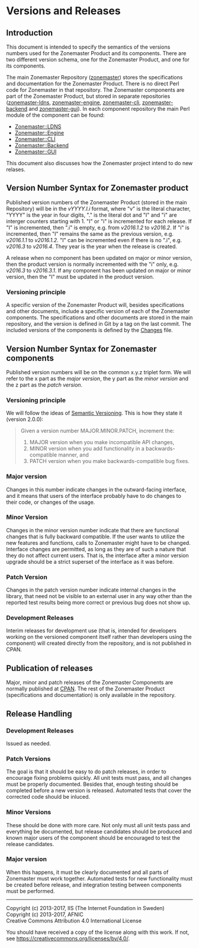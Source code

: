 # Versions and Releases

## Introduction

This document is intended to specify the semantics of the versions numbers used for the Zonemaster Product and its
components. There are two different version schema, one for the Zonemaster Product, and one for its components.

The main Zonemaster Repository ([zonemaster](https://github.com/dotse/zonemaster)) stores the specifications
and documentation for the Zonemaster Product. There is no direct Perl code for Zonemaster in that repository. The Zonemaster
components are part of the Zonemaster Product, but stored in separate repositories 
([zonemaster-ldns](https://github.com/dotse/zonemaster-ldns), 
[zonemaster-engine](https://github.com/dotse/zonemaster-engine),
[zonemaster-cli](https://github.com/dotse/zonemaster-cli),
[zonemaster-backend](https://github.com/dotse/zonemaster-backend) and 
[zonemaster-gui](https://github.com/dotse/zonemaster-gui)). In each component repository the main Perl module of 
the component can be found:
* [Zonemaster::LDNS](https://github.com/dotse/zonemaster-ldns/blob/master/lib/Zonemaster/LDNS.pm)
* [Zonemaster::Engine](https://github.com/dotse/zonemaster-engine/blob/master/lib/Zonemaster/Engine.pm)
* [Zonemaster::CLI](https://github.com/dotse/zonemaster-cli/blob/master/lib/Zonemaster/CLI.pm)
* [Zonemaster::Backend](https://github.com/dotse/zonemaster-backend/blob/master/lib/Zonemaster/Backend.pm)
* [Zonemaster::GUI](https://github.com/dotse/zonemaster-gui/blob/master/lib/Zonemaster/GUI.pm)

This document also discusses how the Zonemaster project intend to do new relases.

## Version Number Syntax for Zonemaster product

Published version numbers of the Zonemaster Product (stored in the main Repository) will be in the _vYYYY.I.i_ format,
where "v" is the literal character, "YYYY" is the year in four digits, "." is the literal dot and "I" and "i" are
interger counters starting with 1. "I" or "i" is incremented for each release. If "I" is incremented, then ".i" is
empty, e.g. from _v2016.1.2_ to _v2016.2_. If "i" is incremented, then "I" remains the same as the previous version, e.g. _v2016.1.1_ to _v2016.1.2_. "I" can be incremented even if there is no ".i", e.g. _v2016.3_ to _v2016.4_. They year is 
the year when the release is created.

A release when no component has been updated on major or minor version, then the product version is normally incremented
with the "i" only, e.g. _v2016.3_ to _v2016.3.1_. If any component has been updated on major or minor version, then
the "I" must be updated in the product version.

### Versioning principle

A specific version of the Zonemaster Product will, besides specifications and other documents, include a specific
version of each of the Zonemaster components. The specifications and other documents are stored in the main
repository, and the version is defined in Git by a tag on the last commit. The included versions of the components is
defined by the [Changes](https://github.com/dotse/zonemaster/blob/master/Changes) file.

## Version Number Syntax for Zonemaster components

Published version numbers will be on the common x.y.z triplet form. We will refer to the x part as the _major version_, 
the y part as the _minor version_ and the z part as the _patch version_. 

### Versioning principle

We will follow the ideas of [Semantic Versioning](https://semver.org/). This is how they state it (version 2.0.0):

>Given a version number MAJOR.MINOR.PATCH, increment the:
>1. MAJOR version when you make incompatible API changes,
>2. MINOR version when you add functionality in a backwards-compatible manner, and
>3. PATCH version when you make backwards-compatible bug fixes.

### Major version

Changes in this number indicate changes in the outward-facing interface, and it means that users of 
the interface probably have to do changes to their code, or changes of the usage.

### Minor Version

Changes in the minor version number indicate that there are functional changes that is fully backward compatible.
If the user wants to utilize the new features and functions, calls to Zonemaster might have to be changed.
Interface changes are permitted, as long as they
are of such a nature that they do not affect current users. That is, the interface after a minor version upgrade should be
a strict superset of the interface as it was before.

### Patch Version

Changes in the patch version number indicate internal changes in the library, that need not be visible to an external user
in any way other than the reported test results being more correct or previous bug does not show up.

### Development Releases

Interim releases for development use (that is, intended for developers working on the versioned component itself rather 
than developers using the component) will created directly from the repository, and is not published in CPAN.

## Publication of releases

Major, minor and patch releases of the Zonemaster Components are normally published at [CPAN](https://www.cpan.org/). The
rest of the Zonemaster Product (specifications and documentation) is only available in the repository.

## Release Handling

### Development Releases

Issued as needed.

### Patch Versions

The goal is that it should be easy to do patch releases, in order to encourage fixing problems quickly. All unit tests 
must pass, and all changes must be properly documented. Besides that, enough testing should be completed before a new
version is released. Automated tests that cover the corrected code should be inluced.

### Minor Versions

These should be done with more care. Not only must all unit tests pass and everything be documented, but release 
candidates should be produced and known major users of the component should be encouraged to test the release 
candidates.

### Major version

When this happens, it must be clearly documented and all parts of Zonemaster must work together. Automated tests for new
functionality must be created before release, and integration testing between components must be performed.



-------

Copyright (c) 2013-2017, IIS (The Internet Foundation in Sweden)  
Copyright (c) 2013-2017, AFNIC  
Creative Commons Attribution 4.0 International License

You should have received a copy of the license along with this
work.  If not, see <https://creativecommons.org/licenses/by/4.0/>.

